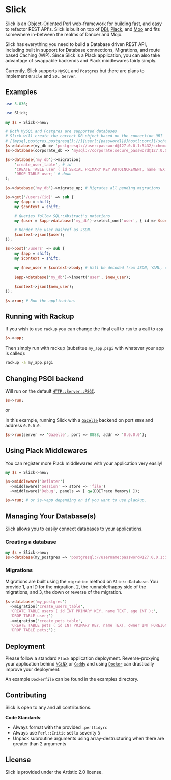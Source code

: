 # Slick

Slick is an Object-Oriented Perl web-framework for building fast, and easy to refactor REST API's. 
Slick is built on top of [DBI](https://metacpan.org/pod/DBI), [Plack](https://metacpan.org/pod/Plack), 
and [Moo](https://metacpan.org/pod/Moo) and fits somewhere in-between the realms of Dancer and Mojo.

Slick has everything you need to build a Database driven REST API, including built in support
for Database connections, Migrations, and route based Caching (WIP). Since Slick is a Plack application,
you can also take advantage of swappable backends and Plack middlewares fairly simply.

Currently, Slick supports `MySQL` and `Postgres` but there are plans to implement `Oracle` and `SQL Server`.

## Examples

```perl
use 5.036;

use Slick;

my $s = Slick->new;

# Both MySQL and Postgres are supported databases
# Slick will create the correct DB object based on the connection URI
# [{mysql,postgres,postgresql}://][user[:[password]]@]host[:port][/schema]
$s->database(my_db => 'postgresql://user:password@127.0.0.1:5432/schema');
$s->database(corporate_db => 'mysql://corporate:secure_password@127.0.0.1:3306/schema');

$s->database('my_db')->migration(
	'create_user_table', # id
	'CREATE TABLE user ( id SERIAL PRIMARY KEY AUTOINCREMENT, name TEXT, age INT );', #up
	'DROP TABLE user;' # down
);

$s->database('my_db')->migrate_up; # Migrates all pending migrations

$s->get('/users/{id}' => sub {
	my $app = shift;
	my $context = shift;

	# Queries follow SQL::Abstract's notations
	my $user = $app->database('my_db')->select_one('user', { id => $context->param('id') });

	# Render the user hashref as JSON.
	$context->json($user);
});

$s->post('/users' => sub {
    my $app = shift;
    my $context = shift;
    
    my $new_user = $context->body; # Will be decoded from JSON, YAML, or URL encoded
    
    $app->database('my_db')->insert('user', $new_user);
    
    $context->json($new_user);
});

$s->run; # Run the application.
```

## Running with Rackup

If you wish to use `rackup` you can change the final call to `run` to a call to `app`

```perl
$s->app;
```

Then simply run with rackup (substitue `my_app.psgi` with whatever your app is called):

```bash
rackup -a my_app.psgi
```

## Changing PSGI backend

Will run on the default [`HTTP::Server::PSGI`](https://metacpan.org/pod/HTTP::Server::PSGI).
```perl
$s->run;
```

or 

In this example, running Slick with a [`Gazelle`](https://metacpan.org/pod/Gazelle) backend on port `8888` and address `0.0.0.0`.
```perl
$s->run(server => 'Gazelle', port => 8888, addr => '0.0.0.0'); 
```

## Using Plack Middlewares

You can register more Plack middlewares with your application very easily!

```perl
my $s = Slick->new;

$s->middleware('Deflater')
  ->middleware('Session' => store => 'file')
  ->middleware('Debug', panels => [ qw(DBITrace Memory) ]);

$s->run; # or $s->app depending on if you want to use plackup.
```

## Managing Your Database(s)

Slick allows you to easily connect databases to your applications.

### Creating a database
```perl
my $s = Slick->new;
$s->database(my_postgres => 'postgresql://username:password@127.0.0.1:5432/db_name');
```

### Migrations

Migrations are built using the `migration` method on `Slick::Database`. You provide 1, an ID for the migration,
2, the runnable/happy side of the migrations, and 3, the down or reverse of the migration.

```perl
$s->database('my_postgres')
  ->migration('create_users_table',
  'CREATE TABLE users ( id INT PRIMARY KEY, name TEXT, age INT );',
  'DROP TABLE user;')
  ->migration('create_pets_table',
  'CREATE TABLE pets ( id INT PRIMARY KEY, name TEXT, owner INT FOREIGN KEY REFERENCES users (id) );',
  'DROP TABLE pets;');
```

## Deployment

Please follow a standard `Plack` application deployment. Reverse-proxying your application behind
[`NGiNX`](https://nginx.org) or [`Caddy`](https://caddyserver.com) and using [`Docker`](https://www.docker.com) can
drastically improve your deployment.

An example `Dockerfile` can be found in the examples directory.

## Contributing

Slick is open to any and all contributions.

**Code Standards**:

* Always format with the provided `.perltidyrc`
* Always use `Perl::Critic` set to severity `3`
* Unpack subroutine arguments using array-destructuring when there are greater than 2 arguments

## License

Slick is provided under the Artistic 2.0 license.

